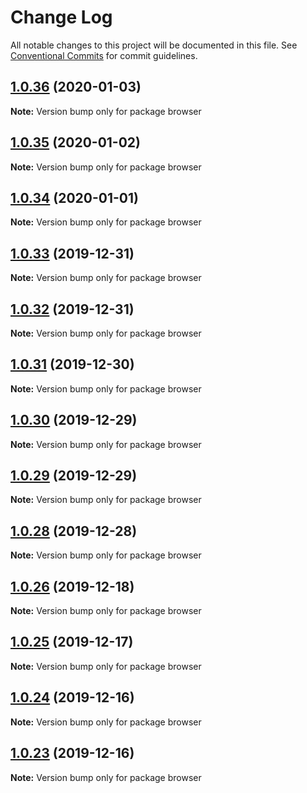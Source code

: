 # Change Log

All notable changes to this project will be documented in this file.
See [Conventional Commits](https://conventionalcommits.org) for commit guidelines.

## [1.0.36](https://github.com/kristiyan-ASW-G-08/typescript-meetup-clone/compare/v1.0.35...v1.0.36) (2020-01-03)

**Note:** Version bump only for package browser





## [1.0.35](https://github.com/kristiyan-ASW-G-08/typescript-meetup-clone/compare/v1.0.34...v1.0.35) (2020-01-02)

**Note:** Version bump only for package browser





## [1.0.34](https://github.com/kristiyan-ASW-G-08/typescript-meetup-clone/compare/v1.0.33...v1.0.34) (2020-01-01)

**Note:** Version bump only for package browser





## [1.0.33](https://github.com/kristiyan-ASW-G-08/typescript-meetup-clone/compare/v1.0.32...v1.0.33) (2019-12-31)

**Note:** Version bump only for package browser





## [1.0.32](https://github.com/kristiyan-ASW-G-08/typescript-meetup-clone/compare/v1.0.31...v1.0.32) (2019-12-31)

**Note:** Version bump only for package browser





## [1.0.31](https://github.com/kristiyan-ASW-G-08/typescript-meetup-clone/compare/v1.0.30...v1.0.31) (2019-12-30)

**Note:** Version bump only for package browser





## [1.0.30](https://github.com/kristiyan-ASW-G-08/typescript-meetup-clone/compare/v1.0.29...v1.0.30) (2019-12-29)

**Note:** Version bump only for package browser





## [1.0.29](https://github.com/kristiyan-ASW-G-08/typescript-meetup-clone/compare/v1.0.28...v1.0.29) (2019-12-29)

**Note:** Version bump only for package browser





## [1.0.28](https://github.com/kristiyan-ASW-G-08/typescript-meetup-clone/compare/v1.0.27...v1.0.28) (2019-12-28)

**Note:** Version bump only for package browser





## [1.0.26](https://github.com/kristiyan-ASW-G-08/typescript-meetup-clone/compare/v1.0.25...v1.0.26) (2019-12-18)

**Note:** Version bump only for package browser





## [1.0.25](https://github.com/kristiyan-ASW-G-08/typescript-meetup-clone/compare/v1.0.24...v1.0.25) (2019-12-17)

**Note:** Version bump only for package browser





## [1.0.24](https://github.com/kristiyan-ASW-G-08/typescript-meetup-clone/compare/v1.0.23...v1.0.24) (2019-12-16)

**Note:** Version bump only for package browser





## [1.0.23](https://github.com/kristiyan-ASW-G-08/typescript-meetup-clone/compare/v1.0.22...v1.0.23) (2019-12-16)

**Note:** Version bump only for package browser
